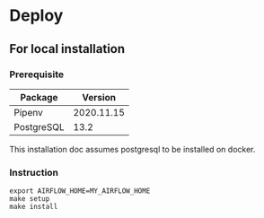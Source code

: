 
# Deploy

## For local installation

### Prerequisite

| Package | Version |
| ------- | ------- |
| Pipenv  | 2020.11.15 |
| PostgreSQL | 13.2 |

This installation doc assumes postgresql to be installed on docker.

### Instruction

```
export AIRFLOW_HOME=MY_AIRFLOW_HOME
make setup
make install
```

